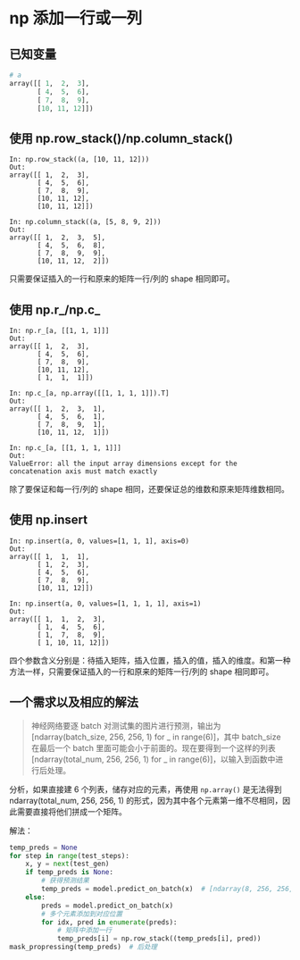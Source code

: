 # np 添加一行或一列
## 已知变量

```python
# a
array([[ 1,  2,  3],
       [ 4,  5,  6],
       [ 7,  8,  9],
       [10, 11, 12]])
```

## 使用 np.row_stack()/np.column_stack()

```
In: np.row_stack((a, [10, 11, 12]))
Out: 
array([[ 1,  2,  3],
       [ 4,  5,  6],
       [ 7,  8,  9],
       [10, 11, 12],
       [10, 11, 12]])
       
In: np.column_stack((a, [5, 8, 9, 2]))
Out: 
array([[ 1,  2,  3,  5],
       [ 4,  5,  6,  8],
       [ 7,  8,  9,  9],
       [10, 11, 12,  2]])
```

只需要保证插入的一行和原来的矩阵一行/列的 shape 相同即可。

## 使用 np.r_/np.c_

```
In: np.r_[a, [[1, 1, 1]]]
Out: 
array([[ 1,  2,  3],
       [ 4,  5,  6],
       [ 7,  8,  9],
       [10, 11, 12],
       [ 1,  1,  1]])
       
In: np.c_[a, np.array([[1, 1, 1, 1]]).T]
Out: 
array([[ 1,  2,  3,  1],
       [ 4,  5,  6,  1],
       [ 7,  8,  9,  1],
       [10, 11, 12,  1]])
      
In: np.c_[a, [[1, 1, 1, 1]]]
Out:
ValueError: all the input array dimensions except for the concatenation axis must match exactly      
```
除了要保证和每一行/列的 shape 相同，还要保证总的维数和原来矩阵维数相同。

## 使用 np.insert

```
In: np.insert(a, 0, values=[1, 1, 1], axis=0)
Out: 
array([[ 1,  1,  1],
       [ 1,  2,  3],
       [ 4,  5,  6],
       [ 7,  8,  9],
       [10, 11, 12]])
       
In: np.insert(a, 0, values=[1, 1, 1, 1], axis=1)
Out: 
array([[ 1,  1,  2,  3],
       [ 1,  4,  5,  6],
       [ 1,  7,  8,  9],
       [ 1, 10, 11, 12]])
```

四个参数含义分别是：待插入矩阵，插入位置，插入的值，插入的维度。和第一种方法一样，只需要保证插入的一行和原来的矩阵一行/列的 shape 相同即可。

## 一个需求以及相应的解法

> 神经网络要逐 batch 对测试集的图片进行预测，输出为 [ndarray(batch_size, 256, 256, 1) for _ in range(6)]，其中 batch_size 在最后一个 batch 里面可能会小于前面的。现在要得到一个这样的列表 [ndarray(total_num, 256, 256, 1) for _ in range(6)]，以输入到函数中进行后处理。

分析，如果直接建 6 个列表，储存对应的元素，再使用 `np.array()` 是无法得到 ndarray(total_num, 256, 256, 1) 的形式，因为其中各个元素第一维不尽相同，因此需要直接将他们拼成一个矩阵。

解法：
```python
temp_preds = None
for step in range(test_steps):
    x, y = next(test_gen)
    if temp_preds is None:
        # 获得预测结果
        temp_preds = model.predict_on_batch(x)  # [ndarray(8, 256, 256, 1), ] * 6
    else:
        preds = model.predict_on_batch(x)
        # 多个元素添加到对应位置
        for idx, pred in enumerate(preds):
            # 矩阵中添加一行
            temp_preds[i] = np.row_stack((temp_preds[i], pred))
mask_propressing(temp_preds)  # 后处理
```

